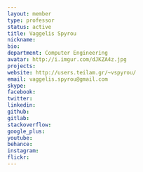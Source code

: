 ```yaml
---
layout: member
type: professor
status: active
title: Vaggelis Spyrou
nickname:
bio:
department: Computer Engineering
avatar: http://i.imgur.com/dJKZA4z.jpg
projects:
website: http://users.teilam.gr/~vspyrou/
email: vaggelis.spyrou@gmail.com
skype:
facebook:
twitter:
linkedin:
github:
gitlab:
stackoverflow:
google_plus:
youtube:
behance:
instagram:
flickr:
---
```

